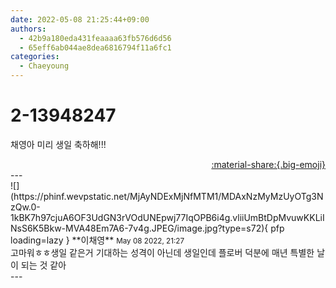 ```yaml
---
date: 2022-05-08 21:25:44+09:00
authors:
  - 42b9a180eda431feaaaa63fb576d6d56
  - 65eff6ab044ae8dea6816794f11a6fc1
categories:
  - Chaeyoung
---
```


# 2-13948247

<div class="post-container" markdown="1">
<div class="content-container md-sidebar__scrollwrap" markdown="1">

채영아 미리 생일 축하해!!!

</div>
</div>

<div style="text-align: right;" markdown="1">
<a href="https://weverse.io/fromis9/fanpost/2-13948247" style="text-align: right;">:material-share:{.big-emoji}</a>
</div>
---

<div class="comments-container md-sidebar__scrollwrap" markdown="1">
<div class="comment" markdown="1">
<div class='id-container' markdown="1">
![](https://phinf.wevpstatic.net/MjAyNDExMjNfMTM1/MDAxNzMyMzUyOTg3NzQw.0-1kBK7h97cjuA6OF3UdGN3rVOdUNEpwj77IqOPB6i4g.vliiUmBtDpMvuwKKLiINsS6K5Bkw-MVA48Em7A6-7v4g.JPEG/image.jpg?type=s72){ pfp loading=lazy }
**<span class="artist">이채영</span>** <small>May 08 2022, 21:27</small><br>
</div>
<div class='comment-body' markdown="1">
고마워ㅎㅎ생일 같은거 기대하는 성격이 아닌데 생일인데 플로버 덕분에 매년 특별한 날이 되는 것 같아
</div>
</div>
</div>
---
